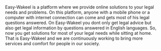 Easy-Wakeel is a platform where we provide online solutions to your legal needs and problems. On this platform, anyone with a mobile phone or a computer with internet connection can come and gets most of his legal questions answered. On Easy-Wakeel you dont only get legal advice but also get legal information by questions answered in English languages. So, now you get solutions for most of your legal needs while sitting at home. That is Easy-Wakeel and we are continuously working to bring more services and comfort for people in our society.
